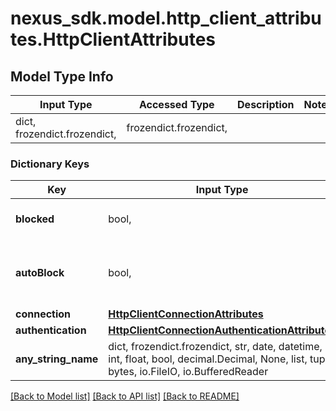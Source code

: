 # nexus_sdk.model.http_client_attributes.HttpClientAttributes

## Model Type Info
Input Type | Accessed Type | Description | Notes
------------ | ------------- | ------------- | -------------
dict, frozendict.frozendict,  | frozendict.frozendict,  |  | 

### Dictionary Keys
Key | Input Type | Accessed Type | Description | Notes
------------ | ------------- | ------------- | ------------- | -------------
**blocked** | bool,  | BoolClass,  | Whether to block outbound connections on the repository | 
**autoBlock** | bool,  | BoolClass,  | Whether to auto-block outbound connections if remote peer is detected as unreachable/unresponsive | 
**connection** | [**HttpClientConnectionAttributes**](HttpClientConnectionAttributes.md) | [**HttpClientConnectionAttributes**](HttpClientConnectionAttributes.md) |  | [optional] 
**authentication** | [**HttpClientConnectionAuthenticationAttributes**](HttpClientConnectionAuthenticationAttributes.md) | [**HttpClientConnectionAuthenticationAttributes**](HttpClientConnectionAuthenticationAttributes.md) |  | [optional] 
**any_string_name** | dict, frozendict.frozendict, str, date, datetime, int, float, bool, decimal.Decimal, None, list, tuple, bytes, io.FileIO, io.BufferedReader | frozendict.frozendict, str, BoolClass, decimal.Decimal, NoneClass, tuple, bytes, FileIO | any string name can be used but the value must be the correct type | [optional]

[[Back to Model list]](../../README.md#documentation-for-models) [[Back to API list]](../../README.md#documentation-for-api-endpoints) [[Back to README]](../../README.md)

